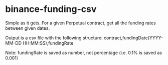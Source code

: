 # binance-funding-csv

Simple as it gets. For a given Perpetual contract, get all the funding rates between given dates.

Output is a csv file with the following structure:
contract,fundingDate(YYYY-MM-DD HH:MM:SS),fundingRate

Note: fundingRate is saved as number, not percentage (i.e. 0.1% is saved as 0.001)

